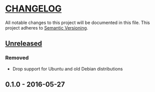 # [CHANGELOG](http://keepachangelog.com/)
All notable changes to this project will be documented in this file.
This project adheres to [Semantic Versioning](http://semver.org/).

## [Unreleased]
### Removed
- Drop support for Ubuntu and old Debian distributions

## 0.1.0 - 2016-05-27

[unreleased]: https://github.com/ajgarlag/ansible-bootstrap/compare/0.1.0...master
